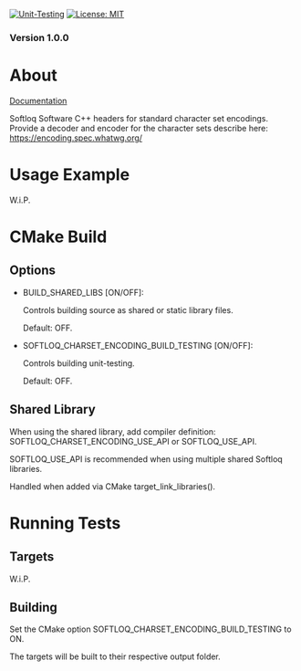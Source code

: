 [![Unit-Testing](https://github.com/BrandonFoster/softloq-charset-encoding-hpp/actions/workflows/tests.yml/badge.svg)](https://github.com/BrandonFoster/softloq-charset-encoding-hpp/actions/workflows/tests.yml)
[![License: MIT](https://img.shields.io/badge/License-MIT-yellow.svg)](https://opensource.org/licenses/MIT)

### Version 1.0.0
# About
[Documentation](https://brandonfoster.github.io/softloq-charset-encoding-hpp/)

Softloq Software C++ headers for standard character set encodings. Provide a decoder and encoder for the character sets describe here: https://encoding.spec.whatwg.org/

# Usage Example
W.i.P.

# CMake Build
## Options
* BUILD_SHARED_LIBS [ON/OFF]:

    Controls building source as shared or static library files.
    
    Default: OFF.
* SOFTLOQ_CHARSET_ENCODING_BUILD_TESTING [ON/OFF]:

    Controls building unit-testing.
    
    Default: OFF.

## Shared Library
When using the shared library, add compiler definition: SOFTLOQ_CHARSET_ENCODING_USE_API or SOFTLOQ_USE_API.

SOFTLOQ_USE_API is recommended when using multiple shared Softloq libraries.

Handled when added via CMake target_link_libraries().

# Running Tests
## Targets
W.i.P.
## Building
Set the CMake option SOFTLOQ_CHARSET_ENCODING_BUILD_TESTING to ON.

The targets will be built to their respective output folder.
